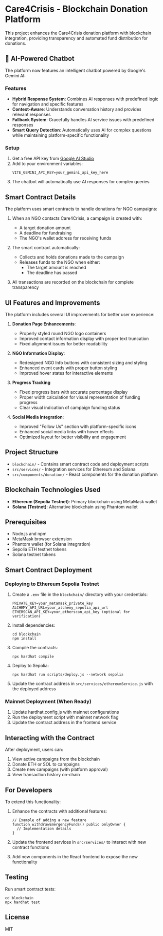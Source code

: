 # Care4Crisis - Blockchain Donation Platform

This project enhances the Care4Crisis donation platform with blockchain integration, providing transparency and automated fund distribution for donations.

## 🤖 AI-Powered Chatbot

The platform now features an intelligent chatbot powered by Google's Gemini AI:

### Features
- **Hybrid Response System**: Combines AI responses with predefined logic for navigation and specific features
- **Context-Aware**: Understands conversation history and provides relevant responses
- **Fallback System**: Gracefully handles AI service issues with predefined responses
- **Smart Query Detection**: Automatically uses AI for complex questions while maintaining platform-specific functionality

### Setup
1. Get a free API key from [Google AI Studio](https://makersuite.google.com/app/apikey)
2. Add to your environment variables:
   ```env
   VITE_GEMINI_API_KEY=your_gemini_api_key_here
   ```
3. The chatbot will automatically use AI responses for complex queries

## Smart Contract Details

The platform uses smart contracts to handle donations for NGO campaigns:

1. When an NGO contacts Care4Crisis, a campaign is created with:
   - A target donation amount
   - A deadline for fundraising
   - The NGO's wallet address for receiving funds

2. The smart contract automatically:
   - Collects and holds donations made to the campaign
   - Releases funds to the NGO when either:
     - The target amount is reached
     - The deadline has passed

3. All transactions are recorded on the blockchain for complete transparency

## UI Features and Improvements

The platform includes several UI improvements for better user experience:

1. **Donation Page Enhancements**:
   - Properly styled round NGO logo containers
   - Improved contact information display with proper text truncation
   - Fixed alignment issues for better readability

2. **NGO Information Display**:
   - Redesigned NGO Info buttons with consistent sizing and styling
   - Enhanced event cards with proper button styling
   - Improved hover states for interactive elements

3. **Progress Tracking**:
   - Fixed progress bars with accurate percentage display
   - Proper width calculation for visual representation of funding progress
   - Clear visual indication of campaign funding status

4. **Social Media Integration**:
   - Improved "Follow Us" section with platform-specific icons
   - Enhanced social media links with hover effects
   - Optimized layout for better visibility and engagement

## Project Structure

- `blockchain/` - Contains smart contract code and deployment scripts
- `src/services/` - Integration services for Ethereum and Solana
- `src/components/donation/` - React components for the donation platform

## Blockchain Technologies Used

- **Ethereum (Sepolia Testnet)**: Primary blockchain using MetaMask wallet
- **Solana (Testnet)**: Alternative blockchain using Phantom wallet

## Prerequisites

- Node.js and npm
- MetaMask browser extension
- Phantom wallet (for Solana integration)
- Sepolia ETH testnet tokens
- Solana testnet tokens

## Smart Contract Deployment

### Deploying to Ethereum Sepolia Testnet

1. Create a `.env` file in the `blockchain/` directory with your credentials:
   ```
   PRIVATE_KEY=your_metamask_private_key
   ALCHEMY_API_URL=your_alchemy_sepolia_api_url
   ETHERSCAN_API_KEY=your_etherscan_api_key (optional for verification)
   ```

2. Install dependencies:
   ```
   cd blockchain
   npm install
   ```

3. Compile the contracts:
   ```
   npx hardhat compile
   ```

4. Deploy to Sepolia:
   ```
   npx hardhat run scripts/deploy.js --network sepolia
   ```

5. Update the contract address in `src/services/ethereumService.js` with the deployed address

### Mainnet Deployment (When Ready)

1. Update hardhat.config.js with mainnet configurations
2. Run the deployment script with mainnet network flag
3. Update the contract address in the frontend service

## Interacting with the Contract

After deployment, users can:

1. View active campaigns from the blockchain
2. Donate ETH or SOL to campaigns
3. Create new campaigns (with platform approval)
4. View transaction history on-chain

## For Developers

To extend this functionality:

1. Enhance the contracts with additional features:
   ```solidity
   // Example of adding a new feature
   function withdrawEmergencyFunds() public onlyOwner {
     // Implementation details
   }
   ```

2. Update the frontend services in `src/services/` to interact with new contract functions

3. Add new components in the React frontend to expose the new functionality

## Testing

Run smart contract tests:
```
cd blockchain
npx hardhat test
```

## License

MIT
